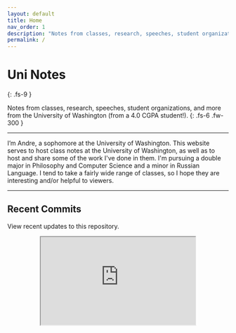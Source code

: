 ```yaml
---
layout: default
title: Home
nav_order: 1
description: "Notes from classes, research, speeches, student organizations, and more from the University of Washington."
permalink: /
---
```


# Uni Notes
{: .fs-9 }

Notes from classes, research, speeches, student organizations, and more from the University of Washington (from a 4.0 CGPA student!).
{: .fs-6 .fw-300 }

<!-- [Research](https://andre-ye.github.io/uni/docs/research){: .btn .btn-purple } -->
<!-- [PHIL 120](https://andre-ye.github.io/uni/docs/phil/phil-120){: .btn .btn-blue }
[PHIL 401C](https://andre-ye.github.io/uni/docs/phil/phil-401c){: .btn .btn-green }
[CHEM 142](https://andre-ye.github.io/uni/docs/nsciences/chem-142){: .btn .btn-purple }
[CSE 142](https://andre-ye.github.io/uni/uni/docs/cs/cse-143){: .btn .btn-blue }
[CSE 143](https://andre-ye.github.io/uni/uni/docs/cs/cse-143){: .btn .btn-green }
[CSE 351](https://andre-ye.github.io/uni/docs/cs/cse-351){: .btn .btn-purple }
[CSE 390HA](https://andre-ye.github.io/uni/docs/cs/cse-390ha){: .btn .btn-blue }
[CSE 390HB](https://andre-ye.github.io/uni/docs/cs/cse-390hb){: .btn .btn-green }
[CSE 391](https://andre-ye.github.io/uni/docs/cs/cse-391){: .btn .btn-purple }
[MATH 124](https://andre-ye.github.io/uni/docs/math/math-124){: .btn .btn-blue }
[MATH 125](https://andre-ye.github.io/uni/docs/math/math-125){: .btn .btn-green }
[MATH 126](https://andre-ye.github.io/uni/docs/math/math-126){: .btn .btn-purple }
[MATH 126](https://andre-ye.github.io/uni/docs/math/math-126){: .btn .btn-blue }
[MATH 208](https://andre-ye.github.io/uni/docs/math/math-208){: .btn .btn-green }
[ENGL 284](https://andre-ye.github.io/uni/docs/eng/engl-284){: .btn .btn-purple }
[ENGL 308](https://andre-ye.github.io/uni/docs/eng/engl-308){: .btn .btn-blue }
[ECON 200](https://andre-ye.github.io/uni/docs/business/econ-200){: .btn .btn-green } -->

<!-- [🡠 Explore More](){: .btn } -->

<!-- [Get started now](#getting-started){: .btn .btn-primary .fs-5 .mb-4 .mb-md-0 .mr-2 } -->

---

I’m Andre, a sophomore at the University of Washington. This website serves to host class notes at the University of Washington, as well as to host and share some of the work I've done in them. I'm pursuing a double major in Philosophy and Computer Science and a minor in Russian Language. I tend to take a fairly wide range of classes, so I hope they are interesting and/or helpful to viewers.

---

## Recent Commits
View recent updates to this repository.

<center>
    <iframe id="commitHistory"
        title="commitHistory"
        width="70%"
        height="200"
        src="https://github.com/andre-ye/uni/commits/master">
    </iframe>
</center>

<!-- If you're also a student at the UW and are introduced in contributing your notes, reach out to me at `andreye@uw.edu` for possibilities of collaboration. I'm looking to convert this site from a personal project into a wide-ranging repository for college notes and content, if there are people willing to work with me to that end. -->

<!-- ---

## Announcements

| **3/17/2022** I will be TAing for [CSE 163](https://andre-ye.github.io/uni/uni/docs/cs/cse-163) in Spring Quarter! |

| **3/12/2022** Winter quarter has concluded. You can find notes for some fo the classes I took this quarter, including [CSE 143](https://andre-ye.github.io/uni/uni/docs/cs/cse-143), [CSE 390HB](https://andre-ye.github.io/uni/docs/cs/cse-390hb), and [MATH 125](https://andre-ye.github.io/uni/docs/math/math-125). In Spring quarter, I will be taking [MATH 126](https://andre-ye.github.io/uni/docs/math/math-126), [ENGL308](https://andre-ye.github.io/uni/docs/eng/engl-308), [PHIL 120](https://andre-ye.github.io/uni/docs/phil/phil-120), and [ARCH 150](https://andre-ye.github.io/uni/docs/finearts/arch-150). |

| **3/4/2022** The [CSE 143 Data Page](https://andre-ye.github.io/uni/docs/cs/cse-143/data) has been updated with final exam data from previous quarters. |

| **3/2/2022** A brand new [Questions page](https://andre-ye.github.io/uni/docs/math/math-125/questions) has been added to the MATH 125 page, which publishes some really interesting responses by professor Ricky Liu to questions extending/generalizing concepts taught in class. |

| **2/27/2022** Classes for Spring 2022 have been registered and finalized: [MATH 126](https://andre-ye.github.io/uni/docs/math/math-126), [ENGL308](https://andre-ye.github.io/uni/docs/eng/engl-308), [PHIL 120](https://andre-ye.github.io/uni/docs/phil/phil-120), and [ARCH 150](https://andre-ye.github.io/uni/docs/finearts/arch-150). |

| **2/18/2022** Check out the [CSE 143 Data](https://andre-ye.github.io/uni/docs/cs/cse-143/data/) page, which contains data shared by Stuart Reges on current and previous CSE 143 stats. Will continue to be updated as more data is shared. |

| **2/17/2022** Extensive notes on Week 7 of the CSE 390HB seminar have been added. |

| **2/13/2022** The entire website has been brought up to date (in that all previous class content has been successfuly transferred to this site - or at least it should have been). The transcript has been updated with confirmed classes for Spring and appropriate class pages have been created. |

| **2/12/2022** The cheat sheet for Math 125 has been updated with information up to Integration Strategies. |

| **2/12/2022** $$\LaTeX$$ errors for mathematics notes have gone through a cleaning and should be mostly correct. Rendering/syntax errors will periodically be corrected. |

| **2/11/2022** Notes for the very interesting Philosophy Society talk "Nishitani Keiji and the Zen of the Anthropocene" by Jason Wirth have been published [here](https://andre-ye.github.io/uni/docs/phil/phil-society/talk-notes/#nishitani-keiji-and-the-zen-of-the-anthropocene-by-jason-wirth).

| **2/11/2022** CSE 143 midterm reminders and problem schemes have been added. |

| **2/9/2022** Lecture notes for all of CSE 142 have been added. | -->
